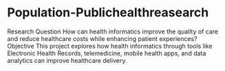 # Population-Publichealthreasearch
Research Question How can health informatics improve the quality of care and reduce healthcare costs while enhancing patient experiences? Objective This project explores how health informatics through tools like Electronic Health Records, telemedicine, mobile health apps, and data analytics can improve healthcare delivery.
